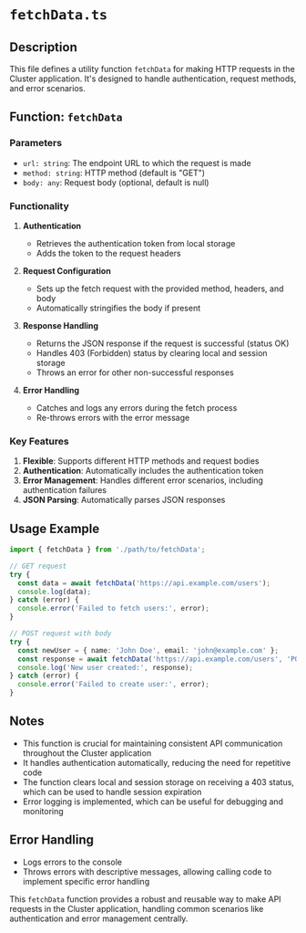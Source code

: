 # `fetchData.ts`

## Description
This file defines a utility function `fetchData` for making HTTP requests in the Cluster application. It's designed to handle authentication, request methods, and error scenarios.

## Function: `fetchData`

### Parameters
- `url: string`: The endpoint URL to which the request is made
- `method: string`: HTTP method (default is "GET")
- `body: any`: Request body (optional, default is null)

### Functionality

1. **Authentication**
   - Retrieves the authentication token from local storage
   - Adds the token to the request headers

2. **Request Configuration**
   - Sets up the fetch request with the provided method, headers, and body
   - Automatically stringifies the body if present

3. **Response Handling**
   - Returns the JSON response if the request is successful (status OK)
   - Handles 403 (Forbidden) status by clearing local and session storage
   - Throws an error for other non-successful responses

4. **Error Handling**
   - Catches and logs any errors during the fetch process
   - Re-throws errors with the error message

### Key Features
1. **Flexible**: Supports different HTTP methods and request bodies
2. **Authentication**: Automatically includes the authentication token
3. **Error Management**: Handles different error scenarios, including authentication failures
4. **JSON Parsing**: Automatically parses JSON responses

## Usage Example

```typescript
import { fetchData } from './path/to/fetchData';

// GET request
try {
  const data = await fetchData('https://api.example.com/users');
  console.log(data);
} catch (error) {
  console.error('Failed to fetch users:', error);
}

// POST request with body
try {
  const newUser = { name: 'John Doe', email: 'john@example.com' };
  const response = await fetchData('https://api.example.com/users', 'POST', newUser);
  console.log('New user created:', response);
} catch (error) {
  console.error('Failed to create user:', error);
}
```

## Notes
- This function is crucial for maintaining consistent API communication throughout the Cluster application
- It handles authentication automatically, reducing the need for repetitive code
- The function clears local and session storage on receiving a 403 status, which can be used to handle session expiration
- Error logging is implemented, which can be useful for debugging and monitoring

## Error Handling
- Logs errors to the console
- Throws errors with descriptive messages, allowing calling code to implement specific error handling

This `fetchData` function provides a robust and reusable way to make API requests in the Cluster application, handling common scenarios like authentication and error management centrally.
